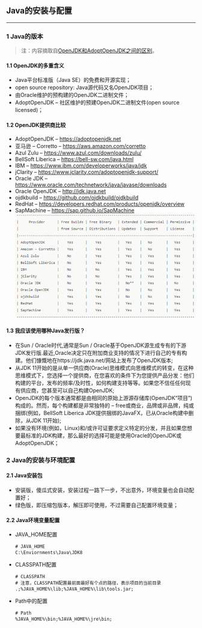 ## Java的安装与配置
---
### 1 Java的版本
>注：内容摘取自[OpenJDK和AdoptOpenJDK之间的区别](https://www.aishen360.com/news-1182091.html)。
#### 1.1 OpenJDK的多重含义
- Java平台标准版（Java SE）的免费和开源实现；
- open source repository: Java源代码又名OpenJDK项目；
- 由Oracle维护的预构建的OpenJDK二进制文件；
- AdoptOpenJDK – 社区维护的预建OpenJDK二进制文件(open source licensed)；
#### 1.2 OpenJDK提供商比较
- AdoptOpenJDK – https://adoptopenjdk.net
- 亚马逊 – Corretto – https://aws.amazon.com/corretto
- Azul Zulu – https://www.azul.com/downloads/zulu/
- BellSoft Liberica – https://bell-sw.com/java.html
- IBM – https://www.ibm.com/developerworks/java/jdk
- jClarity – https://www.jclarity.com/adoptopenjdk-support/
- Oracle JDK – https://www.oracle.com/technetwork/java/javase/downloads
- Oracle OpenJDK – http://jdk.java.net
- ojdkbuild – https://github.com/ojdkbuild/ojdkbuild
- RedHat – https://developers.redhat.com/products/openjdk/overview
- SapMachine – https://sap.github.io/SapMachine
![OpenJDK提供商对比](image/JDK_provider_comp.png)
#### 1.3 我应该使用哪种Java发行版？
- 在Sun / Oracle时代,通常是Sun / Oracle基于OpenJDK源生成专有的下游JDK发行版.最近,Oracle决定只在附加商业支持的情况下进行自己的专有构建。他们慷慨地在https://jdk.java.net/网站上发布了OpenJDK版本;
- 从JDK 11开始的是从单一供应商(Oracle)思维模式向思维模式的转变，在这种思维模式下，您选择一个提供商，在您喜欢的条件下为您提供产品分发：他们构建的平台，发布的频率/及时性，如何构建支持等等。如果您不信任任何现有供应商，您甚至可以自己构建OpenJDK;
- OpenJDK的每个版本通常都是由相同的原始上游源存储库(OpenJDK“项目”)构成的。然而，每个构建都是非常独特的 – free或商业，品牌或非品牌，纯或捆绑(例如，BellSoft Liberica JDK提供捆绑的JavaFX，已从Oracle构建中删除，从JDK 11开始);
- 如果没有环境(例如，Linux)和/或许可证要求定义特定的分发，并且如果您想要最标准的JDK构建，那么最好的选择可能是使用Oracle的OpenJDK或AdoptOpenJDK；
### 2 Java的安装与环境配置
#### 2.1 Java安装包
- 安装版，傻瓜式安装，安装过程一路下一步，不出意外，环境变量也会自动配置好；
- 绿色版，即压缩包版本，解压即可使用，不过需要自己配置环境变量；
#### 2.2 Java环境变量配置
- JAVA_HOME配置
    ```shell
    # JAVA_HOME
    C:\Enviornments\Java\JDK8
    ```
- CLASSPATH配置
    ```shell
    # CLASSPATH
    # 注意，CLASSPATH配置最前面最好有个点的路径，表示项目的当前目录
    .;%JAVA_HOME%\lib;%JAVA_HOME%\lib\tools.jar;
    ```
- Path中的配置
    ```shell
    # Path
    %JAVA_HOME%\bin;%JAVA_HOME%\jre\bin;
    ```